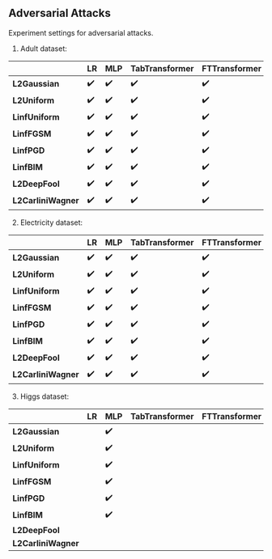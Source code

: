 ## Adversarial Attacks

Experiment settings for adversarial attacks.

1. Adult dataset:

|  | LR | MLP | TabTransformer | FTTransformer | TabNet |
| --- | --- | --- | --- | --- | --- |
| **L2Gaussian** | ✔️ | ✔️ | ✔️ | ✔️ |  |
| **L2Uniform** | ✔️ | ✔️ | ✔️ | ✔️ |  |
| **LinfUniform** | ✔️ | ✔️ | ✔️ | ✔️ |  |
| **LinfFGSM** | ✔️ | ✔️ | ✔️ | ✔️ |  |
| **LinfPGD** | ✔️ | ✔️ | ✔️ | ✔️ |  |
| **LinfBIM** | ✔️ | ✔️ | ✔️ | ✔️ |  |
| **L2DeepFool** | ✔️ | ✔️ | ✔️ | ✔️ |  |
| **L2CarliniWagner** | ✔️ | ✔️ | ✔️ | ✔️ |  |

2. Electricity dataset:

|  | LR | MLP | TabTransformer | FTTransformer | TabNet |
| --- | --- | --- | --- | --- | --- |
| **L2Gaussian** | ✔️ | ✔️ | ✔️ | ✔️ |  |
| **L2Uniform** | ✔️ | ✔️ | ✔️ | ✔️ |  |
| **LinfUniform** | ✔️ | ✔️ | ✔️ | ✔️ |  |
| **LinfFGSM** | ✔️ | ✔️ | ✔️ | ✔️ |  |
| **LinfPGD** | ✔️ | ✔️ | ✔️ | ✔️ |  |
| **LinfBIM** | ✔️ | ✔️ | ✔️ | ✔️ |  |
| **L2DeepFool** | ✔️ | ✔️ | ✔️ | ✔️ |  |
| **L2CarliniWagner** | ✔️ | ✔️ | ✔️ | ✔️ |  |

3. Higgs dataset:

|  | LR | MLP | TabTransformer | FTTransformer | TabNet |
| --- | --- | --- | --- | --- | --- |
| **L2Gaussian** |  | ✔️ |  |  |  |
| **L2Uniform** |  | ✔️ |  |  |  |
| **LinfUniform** |  | ✔️ |  |  |  |
| **LinfFGSM** |  | ✔️ |  |  |  |
| **LinfPGD** |  | ✔️ |  |  |  |
| **LinfBIM** |  | ✔️ |  |  |  |
| **L2DeepFool** |  |  |  |  |  |
| **L2CarliniWagner** |  |  |  |  |  |
